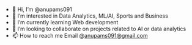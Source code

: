 - 👋 Hi, I’m @anupams091
- 👀 I’m interested in Data Analytics, ML/AI, Sports and Business
- 🌱 I’m currently learning Web development
- 💞️ I’m looking to collaborate on projects related to AI or data analytics
- 📫 How to reach me Email @anupams091@gmail.com

<!---
anupams091/anupams091 is a ✨ special ✨ repository because its `README.md` (this file) appears on your GitHub profile.
You can click the Preview link to take a look at your changes.
--->
